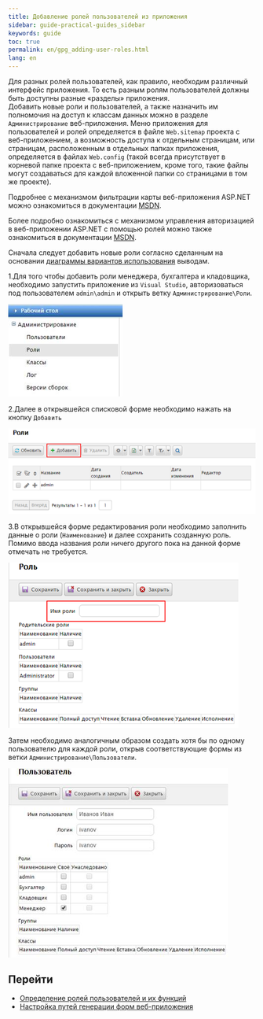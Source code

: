 ```yaml
---
title: Добавление ролей пользователей из приложения
sidebar: guide-practical-guides_sidebar
keywords: guide
toc: true
permalink: en/gpg_adding-user-roles.html
lang: en
---
```


Для разных ролей пользователей, как правило, необходим различный интерфейс приложения. То есть разным ролям пользователей должны быть доступны разные «разделы» приложения.  
Добавить новые роли и пользователей, а также назначить им полномочия на доступ к классам данных можно в разделе `Администрирование` веб-приложения. 
Меню приложения для пользователей и ролей определяется в файле `Web.sitemap` проекта с веб-приложением, а возможность доступа к отдельным страницам, или страницам, расположенным в отдельных папках приложения, определяется в файлах `Web.config` (такой всегда присутствует в корневой папке проекта с веб-приложением, кроме того, такие файлы могут создаваться для каждой вложенной папки со страницами в том же проекте).

Подробнее с механизмом фильтрации карты веб-приложения ASP.NET можно ознакомиться в документации [MSDN](https://msdn.microsoft.com/ru-ru/library/ms178428(v=vs.100).aspx).

Более подробно ознакомиться с механизмом управления авторизацией в веб-приложении ASP.NET с помощью ролей можно также ознакомиться в документации [MSDN](https://msdn.microsoft.com/ru-ru/library/9ab2fxh0(v=vs.100).aspx).

Сначала следует добавить новые роли согласно сделанным на основании [диаграммы вариантов использования](gpg_identifying-roles.html) выводам.

1.Для того чтобы добавить роли менеджера, бухгалтера и кладовщика, необходимо запустить приложение из `Visual Studio`, авторизоваться под пользователем `admin\admin` и открыть ветку `Администрирование\Роли`.

![](/images/pages/guides/flexberry-aspnet/administration.jpg)
 
2.Далее в открывшейся списковой форме необходимо нажать на кнопку `Добавить`

![](/images/pages/guides/flexberry-aspnet/add-role.png)
 
3.В открывшейся форме редактирования роли необходимо заполнить данные о роли (`Наименование`) и далее сохранить созданную роль. Помимо ввода названия роли ничего другого пока на данной форме отмечать не требуется.

![](/images/pages/guides/flexberry-aspnet/save-role.png)

Затем необходимо аналогичным образом создать хотя бы по одному пользователю для каждой роли, открыв соответствующие формы из ветки `Администрирование\Пользователи`.

![](/images/pages/guides/flexberry-aspnet/add-other-roles.jpg)

## Перейти

* <i class="fa fa-arrow-left" aria-hidden="true"></i> [Определение ролей пользователей и их функций](gpg_identifying-roles.html)
* [Настройка путей генерации форм веб-приложения](gpg_configuring-paths-generating.html) <i class="fa fa-arrow-right" aria-hidden="true"></i> 
